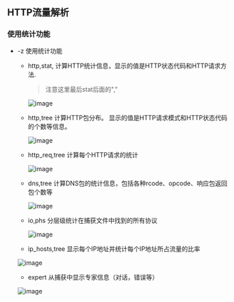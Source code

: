 ## HTTP流量解析



### 使用统计功能
- -z 使用统计功能

  - http,stat, 计算HTTP统计信息，显示的值是HTTP状态代码和HTTP请求方法.

    > 注意这里最后stat后面的","

    ![image](https://raw.githubusercontent.com/AnchoretY/images/master/blog/image.oa6pupkk5n.png)

  - http,tree 计算HTTP包分布。 显示的值是HTTP请求模式和HTTP状态代码的个数等信息。

    ![image](https://raw.githubusercontent.com/AnchoretY/images/master/blog/image.s22apch9cz.png)

  - http_req,tree    计算每个HTTP请求的统计

    ![image](https://raw.githubusercontent.com/AnchoretY/images/master/blog/image.kbf6m27aajb.png)

  - dns,tree   计算DNS包的统计信息，包括各种rcode、opcode、响应包返回包个数等

    ![image](https://raw.githubusercontent.com/AnchoretY/images/master/blog/image.97adlcjj5j4.png)

  - io,phs 分层级统计在捕获文件中找到的所有协议

    ![image](https://raw.githubusercontent.com/AnchoretY/images/master/blog/image.nhkvk3yk7h.png)

  -  ip_hosts,tree 显示每个IP地址并统计每个IP地址所占流量的比率

    ![image](https://raw.githubusercontent.com/AnchoretY/images/master/blog/image.tagnbhghr7h.png)

  -  expert 从捕获中显示专家信息（对话，错误等）

    ![image](https://raw.githubusercontent.com/AnchoretY/images/master/blog/image.g615zf1giq.png)

  
